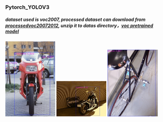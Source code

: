 ### Pytorch_YOLOV3 <br>

##### dataset used is voc2007, processed dataset can download from [processedvoc20072012](https://share.weiyun.com/NLjLT13V), unzip it to datas directory，[voc pretrained model](https://share.weiyun.com/7sTyVd7N)<br> 

<img src="images/1.jpg" width="31%" /> <img src="images/2.jpg" width="31%" /> <img src="images/3.jpg" width="31%" />
